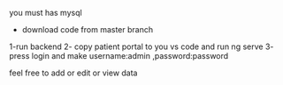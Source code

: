 you must has mysql

* download code from master branch

1-run backend
2- copy patient portal to you vs code and run ng serve
3- press login and make username:admin   ,password:password

feel free to add or edit or view data 
